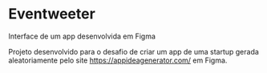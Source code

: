 # Eventweeter
Interface de um app desenvolvida em Figma

Projeto desenvolvido para o desafio de criar um app de uma startup gerada aleatoriamente pelo site https://appideagenerator.com/ em Figma.
